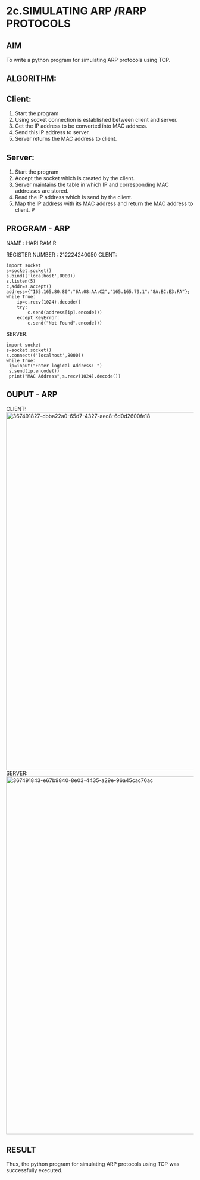 # 2c.SIMULATING ARP /RARP PROTOCOLS
## AIM
To write a python program for simulating ARP protocols using TCP.
## ALGORITHM:
## Client:
1. Start the program
2. Using socket connection is established between client and server.
3. Get the IP address to be converted into MAC address.
4. Send this IP address to server.
5. Server returns the MAC address to client.
## Server:
1. Start the program
2. Accept the socket which is created by the client.
3. Server maintains the table in which IP and corresponding MAC addresses are
stored.
4. Read the IP address which is send by the client.
5. Map the IP address with its MAC address and return the MAC address to client.
P
## PROGRAM - ARP
NAME : HARI RAM R

REGISTER NUMBER : 212224240050
CLENT:
```
import socket 
s=socket.socket()
s.bind(('localhost',8000))
s.listen(5)
c,addr=s.accept()
address={"165.165.80.80":"6A:08:AA:C2","165.165.79.1":"8A:BC:E3:FA"};
while True:
    ip=c.recv(1024).decode()
    try:
        c.send(address[ip].encode())
    except KeyError:
        c.send("Not Found".encode())
```
SERVER:
```
import socket
s=socket.socket()
s.connect(('localhost',8000))
while True:
 ip=input("Enter logical Address: ")
 s.send(ip.encode())
 print("MAC Address",s.recv(1024).decode())
```
## OUPUT - ARP
CLIENT:
<img width="960" alt="367491827-cbba22a0-65d7-4327-aec8-6d0d2600fe18" src="https://github.com/user-attachments/assets/4dea4df5-18a7-407b-9f27-00d5307c2a56" />
SERVER:
<img width="960" alt="367491843-e67b9840-8e03-4435-a29e-96a45cac76ac" src="https://github.com/user-attachments/assets/e7f8cf13-ea22-4c95-9820-3ae7ca66cd89" />

## RESULT
Thus, the python program for simulating ARP protocols using TCP was successfully 
executed.
